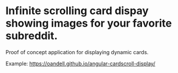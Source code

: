 # Infinite scrolling card dispay showing images for your favorite subreddit. 

Proof of concept application for displaying dynamic cards. 

Example:
https://oandell.github.io/angular-cardscroll-display/
